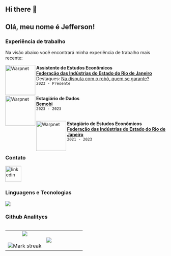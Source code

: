 ## Hi there 👋

## Olá, meu nome é Jefferson!

### Experiência de trabalho

Na visão abaixo você encontrará minha experiência de trabalho mais recente:

[<img align="left" height="94px" width="94px" alt="Warpnet" src="https://encrypted-tbn0.gstatic.com/images?q=tbn:ANd9GcR8RAKLC-xVppZvNfdJKK26tufYOj2Ybq4cpg&s"/>](https://www.firjan.com.br/)

**Assistente de Estudos Econômicos** \
[**Federação das Indústrias do Estado do Rio de Janeiro**](https://www.firjan.com.br/) \
Destaques: [Na disputa com o robô, quem se garante?](https://oglobo.globo.com/economia/noticia/2024/07/16/na-disputa-com-o-robo-quem-se-garante-veja-as-profissoes-mais-imunes-a-inteligencia-artificial.ghtml) \
`2023 - Presente` \
<br/>

[<img align="left" height="94px" width="94px" alt="Warpnet" src="https://encrypted-tbn0.gstatic.com/images?q=tbn:ANd9GcS4FEygEphxNZjlDfYSjqA59ql-ZpgV9r_ndw&s"/>](https://www.bemobi.com/)
**Estagiário de Dados** \
[**Bemobi**](https://www.firjan.com.br/)   \
`2023 - 2023` \
<br/>

[<img align="left" height="94px" width="94px" alt="Warpnet" src="https://encrypted-tbn0.gstatic.com/images?q=tbn:ANd9GcR8RAKLC-xVppZvNfdJKK26tufYOj2Ybq4cpg&s"/>](https://www.firjan.com.br/)

**Estagiário de Estudos Econômicos** \
[**Federação das Indústrias do Estado do Rio de Janeiro**](https://www.firjan.com.br/)  \
`2021 - 2023`
<br/>
<br/>

</p>        

### Contato
<!--icons and links-->
<p align="left">
<a href="https://www.linkedin.com/in/jefferson-silva-guilherme-6b510120a/" target="blank"><img align="center" src="https://user-images.githubusercontent.com/88904952/234979284-68c11d7f-1acc-4f0c-ac78-044e1037d7b0.png" alt="linkedin" height="50" width="50" /></a>
  
</p>

<!--- stats (end) -->

### Linguagens e Tecnologias
<!--tech stack icons-->
<p align="left">
  <a href="https://skillicons.dev">
    <img src="https://skillicons.dev/icons?i=r,python,github,vscode,postgres,mysql,&perline=14" />
  </a>
</p>


### Github Analitycs

<!--- stats & Trophy (start) -->
<p align="left">
  <!--- stats (start) -->
<table align="left">
<tr border="none">
<td width="50%" align="center">
  
  <img  align="center"  src="https://github-readme-stats.vercel.app/api?username=js-guilherme&theme=dark&show_icons=true&count_private=true" />
  <br></br>
  <img  title="🔥 Get streak stats for your profile at git.io/streak-stats" alt="Mark streak" src="https://github-readme-streak-stats.herokuapp.com/?user=js-guilherme&theme=dark&hide_border=false" /> 
</td>

<td width="50%" align="left">

  <img  align="left"  src="https://github-readme-stats.anuraghazra1.vercel.app/api/top-langs/?username=js-guilherme&theme=dark&hide_border=false&no-bg=true&no-frame=true&langs_count=10"/>
  
  </td>
</tr>
</table>
<!--- stats (end) -->
</p>       

